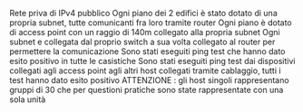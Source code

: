 Rete priva di IPv4 pubblico
Ogni piano dei 2 edifici è stato dotato di una propria subnet, tutte comunicanti fra loro tramite router
Ogni piano è dotato di access point con un raggio di 140m collegato alla propria subnet
Ogni subnet e collegata dal proprio switch a sua volta collegato al router per permettere la comunicazione 
Sono stati eseguiti ping test che hanno dato esito positivo in tutte le casistiche 
Sono stati eseguiti ping test dai dispositivi collegati agli access point agli altri host collegati tramite cablaggio, tutti i test hanno dato esito positivo 
ATTENZIONE : gli host singoli rappresentano gruppi di 30 che per questioni pratiche sono state rappresentate con una sola unità
